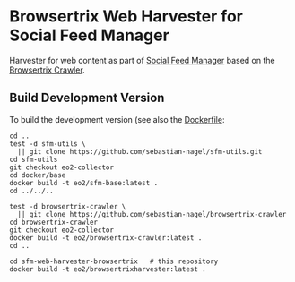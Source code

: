 # Browsertrix Web Harvester for Social Feed Manager

Harvester for web content as part of [Social Feed Manager](https://gwu-libraries.github.io/sfm-ui/) based on the [Browsertrix Crawler](https://github.com/webrecorder/browsertrix-crawler).



## Build Development Version

To build the development version (see also the [Dockerfile](./Dockerfile):
```
cd ..
test -d sfm-utils \
  || git clone https://github.com/sebastian-nagel/sfm-utils.git
cd sfm-utils
git checkout eo2-collector
cd docker/base
docker build -t eo2/sfm-base:latest .
cd ../../..

test -d browsertrix-crawler \
  || git clone https://github.com/sebastian-nagel/browsertrix-crawler
cd browsertrix-crawler
git checkout eo2-collector
docker build -t eo2/browsertrix-crawler:latest .
cd ..

cd sfm-web-harvester-browsertrix   # this repository
docker build -t eo2/browsertrixharvester:latest .
```

